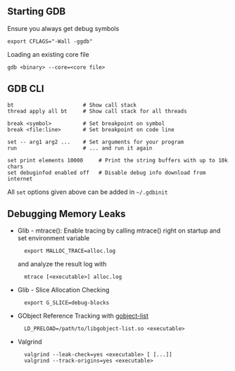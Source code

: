 ## Starting GDB

Ensure you always get debug symbols

    export CFLAGS="-Wall -ggdb"

Loading an existing core file

    gdb <binary> --core=<core file>

## GDB CLI

    bt                      # Show call stack
    thread apply all bt     # Show call stack for all threads

    break <symbol>          # Set breakpoint on symbol
    break <file:line>       # Set breakpoint on code line
    
    set -- arg1 arg2 ...    # Set arguments for your program
    run                     # ... and run it again

    set print elements 10000     # Print the string buffers with up to 10k chars
    set debuginfod enabled off   # Disable debug info download from internet
      
All `set` options given above can be added in `~/.gdbinit`

## Debugging Memory Leaks

- Glib - mtrace(): Enable tracing by calling mtrace() right on startup
    and set environment variable

        export MALLOC_TRACE=alloc.log

    and analyze the result log with

        mtrace [<executable>] alloc.log

- Glib - Slice Allocation Checking

        export G_SLICE=debug-blocks
        
- GObject Reference Tracking with [gobject-list](https://github.com/danni/gobject-list)

        LD_PRELOAD=/path/to/libgobject-list.so <executable>

- Valgrind

        valgrind --leak-check=yes <executable> [ [...]]
        valgrind --track-origins=yes <executable>

